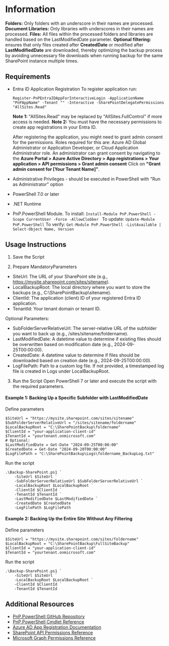 # Information
**Folders:** Only folders with an underscore in their names are processed.
**Document Libraries:** Only libraries with underscores in their names are processed.
**Files:** All files within the processed folders and libraries are handled based on the LastModifiedDate parameter.
**Optional filtering:** ensures that only files created after **CreatedDate** or modified after **LastModifiedDate** are downloaded, thereby optimizing the backup process by avoiding unnecessary file downloads when running backup for the same SharePoint instance multiple times.

## Requirements
- Entra ID Application Registration
    To register application run: 
    ```
    Register-PnPEntraIDAppForInteractiveLogin -ApplicationName "PnPAppName" -Tenant "" -Interactive -SharePointDelegatePermissions "AllSites.Read"
    ```
    **Note 1:** "AllSites.Read" may be replaced by "AllSites.FullControl" if more access is needed.
    **Note 2:** You must have the necessary permissions to create app registrations in your Entra ID.

    After registering the application, you might need to grant admin consent for the permissions.
    Roles required for this are: Azure AD Global Administrator or Application Developer, or Cloud Application Administrator role.
    An administrator can grant consent by navigating to the **Azure Portal > Azure Active Directory > App registrations > Your application > API permissions > Grant admin consent** 
    Click on **"Grant admin consent for [Your Tenant Name]"**.
- Administrative Privileges - should be executed in PowerShell with "Run as Administrator" option
- PowerShell 7.0 or later
- .NET Runtime
- PnP.PowerShell Module. 
    To install: ``Install-Module PnP.PowerShell -Scope CurrentUser -Force -AllowClobber ``
    To update: ``Update-Module PnP.PowerShell``
    To verify: ``Get-Module PnP.PowerShell -ListAvailable | Select-Object Name, Version``

## Usage Instructions
1. Save the Script

2. Prepare MandatoryParameters

- SiteUrl: The URL of your SharePoint site (e.g., https://mysite.sharepoint.com/sites/sitename).
- LocalBackupRoot: The local directory where you want to store the backups (e.g., C:\SharePointBackup\sitename).
- ClientId: The application (client) ID of your registered Entra ID application.
- TenantId: Your tenant domain or tenant ID.

Optional Parameters:

- SubFolderServerRelativeUrl: The server-relative URL of the subfolder you want to back up (e.g., /sites/sitename/foldername).
- LastModifiedDate: A datetime value to determine if existing files should be overwritten based on modification date (e.g., 2024-09-25T00:00:00).
- CreatedDate: A datetime value to determine if files should be downloaded based on creation date (e.g., 2024-09-25T00:00:00).
- LogFilePath: Path to a custom log file. If not provided, a timestamped log file is created in Logs under LocalBackupRoot.

3. Run the Script
Open PowerShell 7 or later and execute the script with the required parameters.

#### Example 1: Backing Up a Specific Subfolder with LastModifiedDate

Define parameters
```
$SiteUrl = "https://mysite.sharepoint.com/sites/sitename"
$SubFolderServerRelativeUrl = "/sites/sitename/foldername"
$LocalBackupRoot = "C:\SharePointBackup\foldername"
$ClientId = "your-application-client-id"
$TenantId = "yourtenant.onmicrosoft.com"
# Optional:
$LastModifiedDate = Get-Date "2024-09-25T00:00:00"
$CreatedDate = Get-Date "2024-09-20T00:00:00"
$LogFilePath = "C:\SharePointBackup\Logs\foldername_BackupLog.txt"
```
Run the script
```
.\Backup-SharePoint.ps1 `
    -SiteUrl $SiteUrl `
    -SubFolderServerRelativeUrl $SubFolderServerRelativeUrl `
    -LocalBackupRoot $LocalBackupRoot `
    -ClientId $ClientId `
    -TenantId $TenantId `
    -LastModifiedDate $LastModifiedDate `
    -CreatedDate $CreatedDate `
    -LogFilePath $LogFilePath
```

#### Example 2: Backing Up the Entire Site Without Any Filtering

Define parameters
```
$SiteUrl = "https://mysite.sharepoint.com/sites/foldername"
$LocalBackupRoot = "C:\SharePointBackup\FullSiteBackup"
$ClientId = "your-application-client-id"
$TenantId = "yourtenant.onmicrosoft.com"
```
Run the script
```
.\Backup-SharePoint.ps1 `
    -SiteUrl $SiteUrl `
    -LocalBackupRoot $LocalBackupRoot `
    -ClientId $ClientId `
    -TenantId $TenantId
```

## Additional Resources


+ [PnP.PowerShell GitHub Repository](https://github.com/pnp/powershell)
+ [PnP.PowerShell Cmdlet Reference](https://pnp.github.io/powershell/cmdlets/)
+ [Azure AD App Registration Documentation](https://learn.microsoft.com/en-us/entra/identity-platform/quickstart-register-app?tabs=certificate)
+ [SharePoint API Permissions Reference](https://learn.microsoft.com/en-us/sharepoint/dev/solution-guidance/security-apponly-azureacs)
+ [Microsoft Graph Permissions Reference](https://learn.microsoft.com/en-us/graph/permissions-reference)